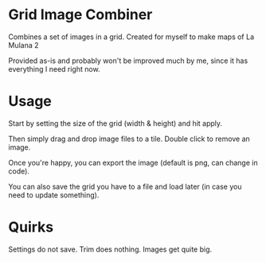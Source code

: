 # Grid Image Combiner
Combines a set of images in a grid. Created for myself to make maps of La Mulana 2

Provided as-is and probably won't be improved much by me, since it has everything I need right now.

# Usage

Start by setting the size of the grid (width & height) and hit apply. 

Then simply drag and drop image files to a tile. Double click to remove an image.

Once you're happy, you can export the image (default is png, can change in code).

You can also save the grid you have to a file and load later (in case you need to update something).


# Quirks

Settings do not save. Trim does nothing. Images get quite big.
